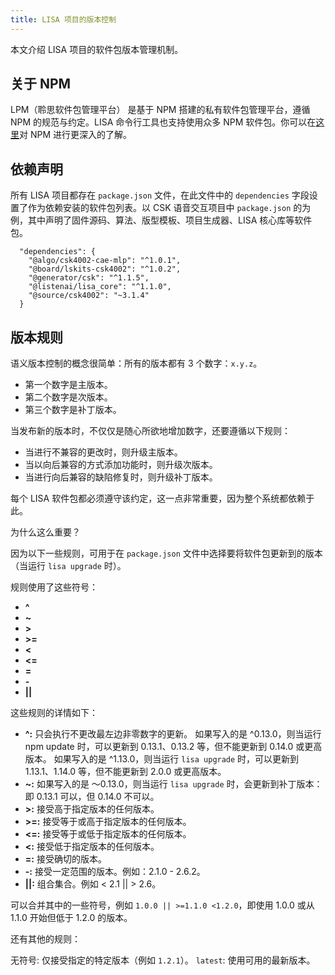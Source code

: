 ```yaml
---
title: LISA 项目的版本控制
---
```


<p style={{color: "#6d6d6d", fontSize: "24px"}}>本文介绍 LISA 项目的软件包版本管理机制。</p>

## 关于 NPM

LPM（聆思软件包管理平台） 是基于 NPM 搭建的私有软件包管理平台，遵循 NPM 的规范与约定。LISA 命令行工具也支持使用众多 NPM 软件包。你可以在[这里](http://nodejs.cn/learn)对 NPM 进行更深入的了解。


## 依赖声明

所有 LISA 项目都存在 `package.json` 文件，在此文件中的 `dependencies` 字段设置了作为依赖安装的软件包列表。以 CSK 语音交互项目中 `package.json` 的为例，其中声明了固件源码、算法、版型模板、项目生成器、LISA 核心库等软件包。

```shell
  "dependencies": {
    "@algo/csk4002-cae-mlp": "^1.0.1",
    "@board/lskits-csk4002": "^1.0.2",
    "@generator/csk": "^1.1.5",
    "@listenai/lisa_core": "^1.1.0",
    "@source/csk4002": "~3.1.4"
  }
```


## 版本规则

语义版本控制的概念很简单：所有的版本都有 3 个数字：`x.y.z`。


- 第一个数字是主版本。
- 第二个数字是次版本。
- 第三个数字是补丁版本。


当发布新的版本时，不仅仅是随心所欲地增加数字，还要遵循以下规则：


- 当进行不兼容的更改时，则升级主版本。
- 当以向后兼容的方式添加功能时，则升级次版本。
- 当进行向后兼容的缺陷修复时，则升级补丁版本。


每个 LISA 软件包都必须遵守该约定，这一点非常重要，因为整个系统都依赖于此。

为什么这么重要？

因为以下一些规则，可用于在 `package.json` 文件中选择要将软件包更新到的版本（当运行 `lisa upgrade` 时）。

规则使用了这些符号：

- **^**
-  **~**
-  **>**
-  **>=**
- **<**
- **<=**
- **=**
- **-**
- **||**

这些规则的详情如下：

- **^:** 只会执行不更改最左边非零数字的更新。 如果写入的是 ^0.13.0，则当运行 npm update 时，可以更新到 0.13.1、0.13.2 等，但不能更新到 0.14.0 或更高版本。 如果写入的是 ^1.13.0，则当运行 `lisa upgrade` 时，可以更新到 1.13.1、1.14.0 等，但不能更新到 2.0.0 或更高版本。
- **~:** 如果写入的是 〜0.13.0，则当运行 `lisa upgrade` 时，会更新到补丁版本：即 0.13.1 可以，但 0.14.0 不可以。
- **>:** 接受高于指定版本的任何版本。
- **>=:** 接受等于或高于指定版本的任何版本。
- **<=:** 接受等于或低于指定版本的任何版本。
- **<:** 接受低于指定版本的任何版本。
- **=:** 接受确切的版本。
- **-:** 接受一定范围的版本。例如：2.1.0 - 2.6.2。
- **||:** 组合集合。例如 < 2.1 || > 2.6。

可以合并其中的一些符号，例如 `1.0.0 || >=1.1.0 <1.2.0`，即使用 1.0.0 或从 1.1.0 开始但低于 1.2.0 的版本。

还有其他的规则：

无符号: 仅接受指定的特定版本（例如 `1.2.1`）。
`latest`: 使用可用的最新版本。

